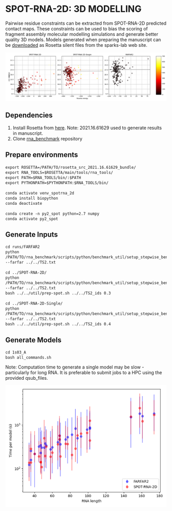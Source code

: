 # SPOT-RNA-2D: 3D MODELLING

Pairwise residue constraints can be extracted from SPOT-RNA-2D predicted contact maps. These constraints can be used to bias the scoring of fragment assembly molecular modelling simulations and generate better quality 3D models. Models generated when preparing the manuscript can be [downloaded](https://servers.sparks-lab.org/downloads/SPOT-RNA-2D-silent.tar.gz) as Rosetta silent files from the sparks-lab web site.

![cover](results/plots/3slm_A.png)

## Dependencies
1. Install Rosetta from [here](https://new.rosettacommons.org/demos/latest/tutorials/install_build/install_build).
    Note:  2021.16.61629 used to generate results in manuscript.
2. Clone [rna_benchmark](https://github.com/DasLab/rna_benchmark) repository

## Prepare environments
```
export ROSETTA=/PATH/TO/rosetta_src_2021.16.61629_bundle/
export RNA_TOOLS=$ROSETTA/main/tools/rna_tools/
export PATH=$RNA_TOOLS/bin/:$PATH
export PYTHONPATH=$PYTHONPATH:$RNA_TOOLS/bin/

conda activate venv_spotrna_2d
conda install biopython
conda deactivate

conda create -n py2_spot python=2.7 numpy
conda activate py2_spot
```

## Generate Inputs
```
cd runs/FARFAR2
python /PATH/TO/rna_benchmark/scripts/python/benchmark_util/setup_stepwise_benchmark.py --farfar ../../TS2.txt

cd ../SPOT-RNA-2D/
python /PATH/TO/rna_benchmark/scripts/python/benchmark_util/setup_stepwise_benchmark.py --farfar ../../TS2.txt
bash ../../util/prep-spot.sh ../../TS2_ids 0.3

cd ../SPOT-RNA-2D-Single/
python /PATH/TO/rna_benchmark/scripts/python/benchmark_util/setup_stepwise_benchmark.py --farfar ../../TS2.txt 
bash ../../util/prep-spot.sh ../../TS2_ids 0.4
```

## Generate Models
```
cd 1s03_A
bash all_commands.sh
```
Note: Computation time to generate a single model may be slow - particularly for long RNA. It is preferable to submit jobs to a HPC using the provided qsub_files.

![time](results/plots/time.png)